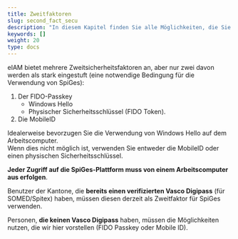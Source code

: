 ```yaml
---
title: Zweitfaktoren
slug: second_fact_secu
description: "In diesem Kapitel finden Sie alle Möglichkeiten, die Sie als Zweitfaktor haben."
keywords: []
weight: 20
type: docs
---
```


eIAM bietet mehrere Zweitsicherheitsfaktoren an, aber nur zwei davon werden als stark eingestuft (eine notwendige Bedingung für die Verwendung von SpiGes):  
1. Der FIDO-Passkey
    - Windows Hello
    - Physischer Sicherheitsschlüssel (FIDO Token).
2. Die MobileID

Idealerweise bevorzugen Sie die Verwendung von Windows Hello auf dem Arbeitscomputer.          
Wenn dies nicht möglich ist, verwenden Sie entweder die MobileID oder einen physischen Sicherheitsschlüssel. 

**Jeder Zugriff auf die SpiGes-Plattform muss von einem Arbeitscomputer aus erfolgen**.

Benutzer der Kantone, die **bereits einen verifizierten Vasco Digipass** (für SOMED/Spitex) haben, müssen diesen derzeit als Zweitfaktor für SpiGes verwenden. 

Personen, **die keinen Vasco Digipass** haben, müssen die Möglichkeiten nutzen, die wir hier vorstellen (FIDO Passkey oder Mobile ID).
